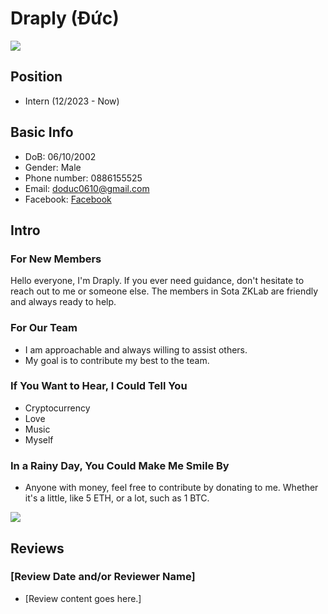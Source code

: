 # Draply (Đức) 

![](https://avatars.githubusercontent.com/u/74479681)

## Position 
- Intern (12/2023 - Now)
## Basic Info
- DoB: 06/10/2002
- Gender: Male
- Phone number: 0886155525
- Email: doduc0610@gmail.com
- Facebook: [Facebook](https://www.facebook.com/18daddraply)
## Intro
### For New Members
Hello everyone, I'm Draply. If you ever need guidance, don't hesitate to reach out to me or someone else. The members in Sota ZKLab are friendly and always ready to help.
### For Our Team 
- I am approachable and always willing to assist others.
- My goal is to contribute my best to the team.
### If You Want to Hear, I Could Tell You 
- Cryptocurrency 
- Love 
- Music 
- Myself 
### In a Rainy Day, You Could Make Me Smile By 
* Anyone with money, feel free to contribute by donating to me. Whether it's a little, like 5 ETH, or a lot, such as 1 BTC. 

![](https://i1.sndcdn.com/artworks-f5TiaugZeONz9qrU-AGbbcQ-t500x500.jpg)

## Reviews

### [Review Date and/or Reviewer Name]

- [Review content goes here.]
